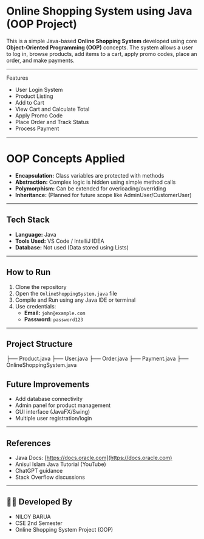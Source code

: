 # Online Shopping System using Java (OOP Project)

This is a simple Java-based **Online Shopping System** developed using core **Object-Oriented Programming (OOP)** concepts. The system allows a user to log in, browse products, add items to a cart, apply promo codes, place an order, and make payments.

---
 Features

-  User Login System  
-  Product Listing  
-  Add to Cart  
-  View Cart and Calculate Total  
-  Apply Promo Code  
-  Place Order and Track Status  
-  Process Payment  

---

# OOP Concepts Applied

- **Encapsulation:** Class variables are protected with methods  
- **Abstraction:** Complex logic is hidden using simple method calls  
- **Polymorphism:** Can be extended for overloading/overriding  
- **Inheritance:** (Planned for future scope like AdminUser/CustomerUser)

---

## Tech Stack

- **Language:** Java  
- **Tools Used:** VS Code / IntelliJ IDEA  
- **Database:** Not used (Data stored using Lists)

---

##  How to Run

1. Clone the repository  
2. Open the `OnlineShoppingSystem.java` file  
3. Compile and Run using any Java IDE or terminal  
4. Use credentials:  
   - **Email:** `john@example.com`  
   - **Password:** `password123`  

---

## Project Structure

├── Product.java ├── User.java ├── Order.java ├── Payment.java ├── OnlineShoppingSystem.java

##  Future Improvements

- Add database connectivity  
- Admin panel for product management  
- GUI interface (JavaFX/Swing)  
- Multiple user registration/login  

---

##  References

- Java Docs: [https://docs.oracle.com](https://docs.oracle.com)  
- Anisul Islam Java Tutorial (YouTube)  
- ChatGPT guidance  
- Stack Overflow discussions  

---

## 👨‍💻 Developed By

- NILOY BARUA
- CSE 2nd Semester
- Online Shopping System Project (OOP)
